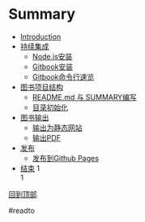 # Summary

* [Introduction](introduction.md)
* [持续集成](整体开发格局论述.md)
   * [Node.js安装](howtouse/nodejsinstall.md)
   * [Gitbook安装](howtouse/gitbookinstall.md)
   * [Gitbook命令行速览](howtouse/gitbookcli.md)
* [图书项目结构](book/README.md)
   * [README.md 与 SUMMARY编写](book/file.md)
   * [目录初始化](book/prjinit.md)
* [图书输出](output/README.md)
   * [输出为静态网站](output/outfile.md)
   * [输出PDF](output/pdfandebook.md)
* [发布](publish/README.md)
   * [发布到Github Pages](publish/gitpages.md)
* [结束](end/README.md)
1    
1    
  
[回到顶部](#整体开发格局论述)





#readto
